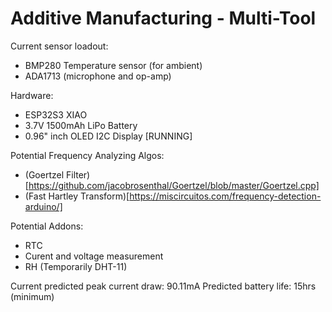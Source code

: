 # Additive Manufacturing - Multi-Tool

Current sensor loadout:
- BMP280 Temperature sensor (for ambient)
- ADA1713 (microphone and op-amp)

Hardware:
- ESP32S3 XIAO
- 3.7V 1500mAh LiPo Battery
- 0.96" inch OLED I2C Display [RUNNING]

Potential Frequency Analyzing Algos:
- (Goertzel Filter)[https://github.com/jacobrosenthal/Goertzel/blob/master/Goertzel.cpp]
- (Fast Hartley Transform)[https://miscircuitos.com/frequency-detection-arduino/]

Potential Addons:
- RTC
- Curent and voltage measurement
- RH (Temporarily DHT-11)

Current predicted peak current draw: 90.11mA
Predicted battery life: 15hrs (minimum)
